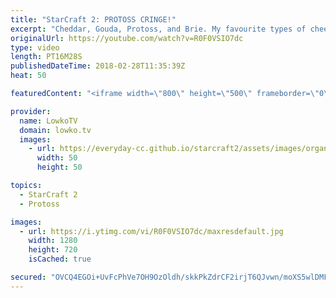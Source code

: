 ```yaml
---
title: "StarCraft 2: PROTOSS CRINGE!"
excerpt: "Cheddar, Gouda, Protoss, and Brie. My favourite types of cheese! Subscribe for more videos: http://lowko.tv/youtube The Zerg... Mothership?! https://goo.gl/bZtVFG  Easily one of the most cringy games of Protoss vs Protoss games I've ever uploaded... And it's awesome! Probe rushes, Cannon rushes, Dark"
originalUrl: https://youtube.com/watch?v=R0F0VSIO7dc
type: video
length: PT16M28S
publishedDateTime: 2018-02-28T11:35:39Z
heat: 50

featuredContent: "<iframe width=\"800\" height=\"500\" frameborder=\"0\" src=\"https://www.youtube.com/embed/R0F0VSIO7dc\" allow=\"accelerometer; autoplay; encrypted-media; gyroscope; picture-in-picture\" allowfullscreen></iframe>"

provider:
  name: LowkoTV
  domain: lowko.tv
  images:
    - url: https://everyday-cc.github.io/starcraft2/assets/images/organizations/lowko.tv-50x50.jpg
      width: 50
      height: 50

topics:
  - StarCraft 2
  - Protoss

images:
  - url: https://i.ytimg.com/vi/R0F0VSIO7dc/maxresdefault.jpg
    width: 1280
    height: 720
    isCached: true

secured: "OVCQ4EGOi+UvFcPhVe7OH9OzOldh/skkPkZdrCF2irjT6QJvwn/moXS5wlDMFWrDdRTf0LOTdu1hefjs32EJtDI/mvadQoeoiXFvJ42FZQtFLuI9ohKT3eINbEGZ8XHo9uVj7Q4GQA1NdpPw9Eh9tbE4p5icAKEwSB6DCXH4Aq0zPEj36/jSk+yNWgDA0Pni0jpKS2xfE4gBTUApuNT4G6jnBxP95b3r4MKayxuaKqHqdER5Zf74AqPfM48lujQb1DwGoZt3UaW1g/QLFrBX/P3ea9o6ec+kvAZ6mejgA2XcLXzzT1xj4i/LBwOEkp3EHbyCYxtBpbS2I5h64YQuapS+969Kxd44jghoN/T6SPAGp4vLS0WwtyNRFYIkeS8X67vEqV6/XdJUKMtg/iqyctgvMhsbinNPRpfW5HAKWuM=;g1aPpcQqYWmXFvJkZCQZeg=="
---
```


